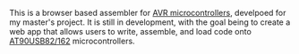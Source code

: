 This is a browser based assembler for [AVR microcontrollers](https://en.wikipedia.org/wiki/AVR_microcontrollers), develpoed for my master's project. 
It is still in development, with the goal being to create a web app that allows users to write, assemble, and load code onto [AT90USB82/162](https://www.microchip.com/en-us/product/at90usb82) microcontrollers.
